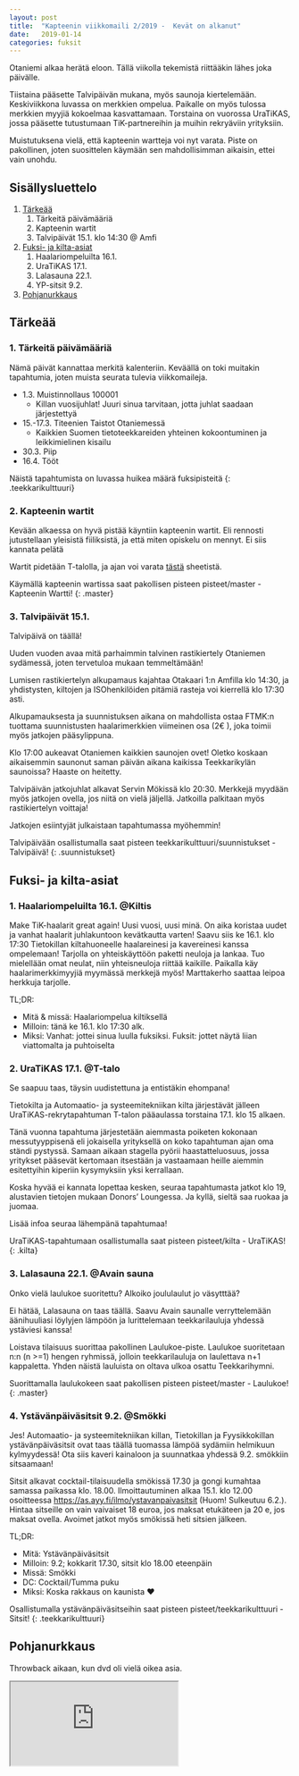 ```yaml
---
layout: post
title:  "Kapteenin viikkomaili 2/2019 -  Kevät on alkanut"
date:   2019-01-14
categories: fuksit
---
```


Otaniemi alkaa herätä eloon. Tällä viikolla tekemistä riittääkin lähes joka päivälle.

Tiistaina pääsette Talvipäivän mukana, myös saunoja kiertelemään. Keskiviikkona luvassa on merkkien ompelua. Paikalle on myös tulossa merkkien myyjiä kokoelmaa kasvattamaan. Torstaina on vuorossa UraTiKAS, jossa pääsette tutustumaan TiK-partnereihin ja muihin rekryäviin yrityksiin.

Muistutuksena vielä, että kapteenin wartteja voi nyt varata. Piste on pakollinen, joten suosittelen käymään sen mahdollisimman aikaisin, ettei vain unohdu.


## Sisällysluettelo
1. [Tärkeää](#tärkeää)
	1. Tärkeitä päivämääriä
	2. Kapteenin wartit
	3. Talvipäivät 15.1. klo 14:30 @ Amfi
2. [Fuksi- ja kilta-asiat](#fuksi--ja-kilta-asiat)
	1. Haalariompeluilta 16.1.
	2. UraTiKAS 17.1.
	3. Lalasauna 22.1.
	4. YP-sitsit 9.2.
3. [Pohjanurkkaus](#pohjanurkkaus)

## Tärkeää

### 1. Tärkeitä päivämääriä

Nämä päivät kannattaa merkitä kalenteriin. Keväällä on toki muitakin tapahtumia, joten muista seurata tulevia viikkomaileja.

* 1.3. Muistinnollaus 100001
	* Killan vuosijuhlat! Juuri sinua tarvitaan, jotta juhlat saadaan järjestettyä
* 15.-17.3. Titeenien Taistot Otaniemessä
	* Kaikkien Suomen tietoteekkareiden yhteinen kokoontuminen ja leikkimielinen kisailu
* 30.3. Piip
* 16.4. Tööt

Näistä tapahtumista on luvassa huikea määrä fuksipisteitä
{: .teekkarikulttuuri}

### 2. Kapteenin wartit

Kevään alkaessa on hyvä pistää käyntiin kapteenin wartit. Eli rennosti jutustellaan yleisistä fiiliksistä, ja että miten opiskelu on mennyt. Ei siis kannata pelätä

Wartit pidetään T-talolla, ja ajan voi varata [tästä](https://docs.google.com/spreadsheets/d/1ap_SmvJQtSOqYn1-z0hCp-hl61Etyi6o7hL3U0MnYe4/edit?usp=sharing) sheetistä.


Käymällä kapteenin wartissa saat pakollisen pisteen pisteet/master - Kapteenin Wartti!
{: .master}


### 3. Talvipäivät 15.1.

Talvipäivä on täällä!

Uuden vuoden avaa mitä parhaimmin talvinen rastikiertely Otaniemen sydämessä, joten tervetuloa mukaan temmeltämään!

Lumisen rastikiertelyn alkupamaus kajahtaa Otakaari 1:n Amfilla klo 14:30, ja yhdistysten, kiltojen ja ISOhenkilöiden pitämiä rasteja voi kierrellä klo 17:30 asti.

Alkupamauksesta ja suunnistuksen aikana on mahdollista ostaa FTMK:n tuottama suunnistusten haalarimerkkien viimeinen osa (2€ ), joka toimii myös jatkojen pääsylippuna.

Klo 17:00 aukeavat Otaniemen kaikkien saunojen ovet! Oletko koskaan aikaisemmin saunonut saman päivän aikana kaikissa Teekkarikylän saunoissa? Haaste on heitetty.

Talvipäivän jatkojuhlat alkavat Servin Mökissä klo 20:30. Merkkejä myydään myös jatkojen ovella, jos niitä on vielä jäljellä. Jatkoilla palkitaan myös rastikiertelyn voittaja!

Jatkojen esiintyjät julkaistaan tapahtumassa myöhemmin!

Talvipäivään osallistumalla saat pisteen teekkarikulttuuri/suunnistukset - Talvipäivä!
{: .suunnistukset}


## Fuksi- ja kilta-asiat

### 1. Haalariompeluilta 16.1. @Kiltis

Make TiK-haalarit great again! Uusi vuosi, uusi minä. On aika koristaa uudet ja vanhat haalarit juhlakuntoon kevätkautta varten! Saavu siis ke 16.1. klo 17:30 Tietokillan kiltahuoneelle haalareinesi ja kavereinesi kanssa ompelemaan! Tarjolla on yhteiskäyttöön paketti neuloja ja lankaa. Tuo mielellään omat neulat, niin yhteisneuloja riittää kaikille. Paikalla käy haalarimerkkimyyjiä myymässä merkkejä myös! Marttakerho saattaa leipoa herkkuja tarjolle.

TL;DR:
* Mitä & missä: Haalariompelua kiltiksellä
* Milloin: tänä ke 16.1. klo 17:30 alk.
* Miksi: Vanhat: jottei sinua luulla fuksiksi. Fuksit: jottet näytä liian viattomalta ja puhtoiselta

### 2. UraTiKAS 17.1. @T-talo
Se saapuu taas, täysin uudistettuna ja entistäkin ehompana!

Tietokilta ja Automaatio- ja systeemitekniikan kilta järjestävät jälleen UraTiKAS-rekrytapahtuman T-talon pääaulassa torstaina 17.1. klo 15 alkaen.

Tänä vuonna tapahtuma järjestetään aiemmasta poiketen kokonaan messutyyppisenä eli jokaisella yrityksellä on koko tapahtuman ajan oma ständi pystyssä. Samaan aikaan stagella pyörii haastatteluosuus, jossa yritykset pääsevät kertomaan itsestään ja vastaamaan heille aiemmin esitettyihin kiperiin kysymyksiin yksi kerrallaan.

Koska hyvää ei kannata lopettaa kesken, seuraa tapahtumasta jatkot klo 19, alustavien tietojen mukaan Donors’ Loungessa. Ja kyllä, sieltä saa ruokaa ja juomaa.

Lisää infoa seuraa lähempänä tapahtumaa!

UraTiKAS-tapahtumaan osallistumalla saat pisteen pisteet/kilta - UraTiKAS!
{: .kilta}

### 3. Lalasauna 22.1. @Avain sauna

Onko vielä laulukoe suoritettu? Alkoiko joululaulut jo väsytttää?

Ei hätää, Lalasauna on taas täällä. Saavu Avain saunalle verryttelemään äänihuuliasi löylyjen lämpöön ja lurittelemaan teekkarilauluja yhdessä ystäviesi kanssa!

Loistava tilaisuus suorittaa pakollinen Laulukoe-piste. Laulukoe suoritetaan n:n (n >=1) hengen ryhmissä, jolloin teekkarilauluja on laulettava n+1 kappaletta. Yhden näistä lauluista on oltava ulkoa osattu Teekkarihymni.

Suorittamalla laulukokeen saat pakollisen pisteen pisteet/master - Laulukoe!
{: .master}

### 4. Ystävänpäiväsitsit 9.2. @Smökki
Jes! Automaatio- ja systeemitekniikan killan, Tietokillan ja Fyysikkokillan ystävänpäiväsitsit ovat taas täällä tuomassa lämpöä sydämiin helmikuun kylmyydessä! Ota siis kaveri kainaloon ja suunnatkaa yhdessä 9.2. smökkiin sitsaamaan!

Sitsit alkavat cocktail-tilaisuudella smökissä 17.30 ja gongi kumahtaa samassa paikassa klo. 18.00. Ilmoittautuminen alkaa 15.1. klo 12.00 osoitteessa <https://as.ayy.fi/ilmo/ystavanpaivasitsit> (Huom! Sulkeutuu 6.2.). Hintaa sitseille on vain vaivaiset 18 euroa, jos maksat etukäteen ja 20 e, jos maksat ovella. Avoimet jatkot myös smökissä heti sitsien jälkeen.

TL;DR:
* Mitä: Ystävänpäiväsitsit
* Milloin: 9.2; kokkarit 17.30, sitsit klo 18.00 eteenpäin
* Missä: Smökki
* DC: Cocktail/Tumma puku
* Miksi: Koska rakkaus on kaunista ♥

Osallistumalla ystävänpäiväsitseihin saat pisteen pisteet/teekkarikulttuuri - Sitsit!
{: .teekkarikulttuuri}


## Pohjanurkkaus
Throwback aikaan, kun dvd oli vielä oikea asia.
<div class="resp-container">
<iframe class="resp-iframe" src="https://bouncingdvdlogo.com/" scrolling="no"></iframe>
</div>
